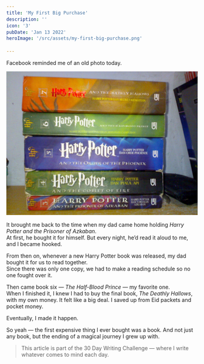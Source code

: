 ```yaml
---
title: 'My First Big Purchase'
description: ''
icon: '3'
pubDate: 'Jan 13 2022'
heroImage: '/src/assets/my-first-big-purchase.png'

---
```


Facebook reminded me of an old photo today.

![The first expensive item I bought](/src/assets/my-first-big-purchase-1.jpg)

It brought me back to the time when my dad came home holding *Harry Potter and the Prisoner of Azkaban*.  
At first, he bought it for himself. But every night, he’d read it aloud to me, and I became hooked.

From then on, whenever a new Harry Potter book was released, my dad bought it for us to read together.  
Since there was only one copy, we had to make a reading schedule so no one fought over it.

Then came book six — *The Half-Blood Prince* — my favorite one.  
When I finished it, I knew I had to buy the final book, *The Deathly Hallows*, with my own money. It felt like a big deal. I saved up from Eid packets and pocket money.

Eventually, I made it happen.

So yeah — the first expensive thing I ever bought was a book. And not just any book, but the ending of a magical journey I grew up with.

> This article is part of the 30 Day Writing Challenge — where I write whatever comes to mind each day.

